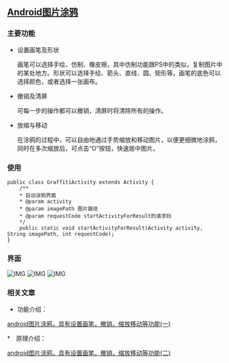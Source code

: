 
## [Android图片涂鸦](http://blog.csdn.net/u012964944/article/details/52661940)

### 主要功能

  * 设置画笔及形状

    画笔可以选择手绘、仿制、橡皮擦，其中仿制功能跟PS中的类似，复制图片中的某处地方。形状可以选择手绘、箭头、直线、圆、矩形等。画笔的底色可以选择颜色，或者选择一张画布。

  * 撤销及清屏

    可每一步的操作都可以撤销，清屏时将清除所有的操作。

  * 放缩与移动

    在涂鸦的过程中，可以自由地通过手势缩放和移动图片，以便更细微地涂鸦，同时在多次缩放后，可点击“O”按钮，快速居中图片。

### 使用

```
public class GraffitiActivity extends Activity {
	/**
	* 启动涂鸦界面
	* @param activity
	* @param imagePath 图片路径
	* @param requestCode startActivityForResult的请求码
	*/
	public static void startActivityForResult(Activity activity, String imagePath, int requestCode);
}
```
### 界面

 ![IMG](http://s1.sinaimg.cn/orignal/003eBWOtzy757JQaYiA00&690)
 ![IMG](http://s16.sinaimg.cn/orignal/003eBWOtzy757JPIatxbf&690)
 ![IMG](http://s1.sinaimg.cn/orignal/003eBWOtzy757JQ7CG470&690)

### 相关文章

  * 功能介绍：

   [android图片涂鸦，具有设置画笔，撤销，缩放移动等功能(一)](http://blog.csdn.net/u012964944/article/details/52661940)


  *　原理介绍：

  [android图片涂鸦，具有设置画笔，撤销，缩放移动等功能(二)](http://blog.csdn.net/u012964944/article/details/52769273)